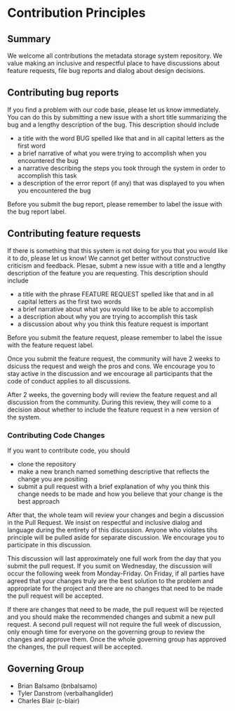# Contribution Principles

## Summary 

We welcome all contributions the metadata storage system repository. We value making an inclusive and respectful place to have discussions about feature requests, file bug reports and dialog about design decisions. 

## Contributing bug reports

If you find a problem with our code base, please let us know immediately. You can do this by submitting a new issue with a short title summarizing the bug and a lengthy description of the bug. This description should include

- a title with the word BUG spelled like that and in all capital letters as the first word
- a brief narrative of what you were trying to accomplish when you encountered the bug
- a narrative describing the steps you took through the system in order to accomplish this task
- a description of the error report (if any) that was displayed to you when you encountered the bug

Before you submit the bug report, please remember to label the issue with the bug report label.

## Contributing feature requests

If there is something that this system is not doing for you that you would like it to do, please let us know! We cannot get better without constructive criticism and feedback. Plesae, submt a new issue with a title and a lengthy description of the feature you are requesting. This description should include

- a title with the phrase FEATURE REQUEST spelled like that and in all capital letters as the first two words
- a brief narrative about what you would like to be able to accomplish
- a description about why you are trying to accomplish this task
- a discussion about why you think this feature request is important

Before you submit the feature request, please remember to label the issue with the feature request label.

Once you submit the feature request, the community will have 2 weeks to dsicuss the request and weigh the pros and cons. We encourage you to stay active in the discussion and we encourage all participants that the code of conduct applies to all discussions. 

After 2 weeks, the governing body will review the feature request and all discussion from the community. During this review, they will come to a decision about whether to include the feature request in a new version of the system.

### Contributing Code Changes

If you want to contribute code, you should

- clone the repository
- make a new branch named something descriptive that reflects the change you are positing
- submit a pull request with a brief explanation of why you think this change needs to be made and how you believe that your change is the best approach

After that, the whole team will review your changes and begin a discussion in the Pull Request. We insist on respectful and inclusive dialog and language during the entirety of this discussion. Anyone who violates tihs principle will be pulled aside for separate discussion. We encourage you to participate in this discussion. 

This discussion will last approximately one full work from the day that you submit the pull request. If you sumit on Wednesday, the discussion will occur the following week from Monday-Friday. On Friday, if all parties have agreed that your changes truly are the best solution to the problem and appropriate for the project and there are no changes that need to be made the pull request will be accepted.

If there are changes that need to be made, the pull request will be rejected and you should make the recommended changes and submit a new pull request. A second pull request will not require the full week of discussion, only enough time for everyone on the governing group to review the changes and approve them. Once the whole governing group has approved the changes, the pull request will be accepted.

## Governing Group

- Brian Balsamo (bnbalsamo)
- Tyler Danstrom (verbalhanglider)
- Charles Blair (c-blair)


